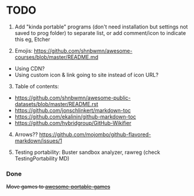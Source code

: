  
# TODO

1. Add "kinda portable" programs (don't need installation but settings not saved to prog folder)
to separate list, or add comment/icon to indicate this
eg, Etcher

2. Emojis: https://github.com/shnbwmn/awesome-courses/blob/master/README.md
  * Using CDN?
  * Using custom icon & link going to site instead of icon URL?

3. Table of contents:
 * https://github.com/shnbwmn/awesome-public-datasets/blob/master/README.rst
 * https://github.com/jonschlinkert/markdown-toc
 * https://github.com/ekalinin/github-markdown-toc
 * https://github.com/hybridgroup/GitHub-Wikifier

4. Arrows?? https://github.com/mojombo/github-flavored-markdown/issues/1

5. Testing portability: Buster sandbox analyzer, rawreg (check TestingPortability MD)

### Done

<s>Move games to [awesome-portable-games](https://github.com/shnbwmn/awesome-portable-games)</s>
